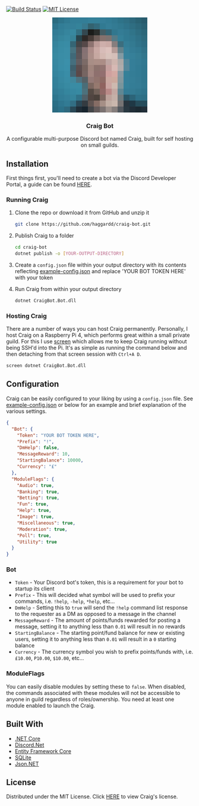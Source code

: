 [![Build Status][build-shield]][build-url]
[![MIT License][license-shield]][license-url]

[build-shield]: https://github.com/haggardd/craig-bot/workflows/.NET%20Core/badge.svg
[build-url]: https://github.com/haggardd/craig-bot/actions?query=workflow%3A%22.NET+Core%22
[license-shield]: https://img.shields.io/github/license/haggardd/craig-bot.svg?style=flat
[license-url]: LICENSE

<div align="center">
  <a href="https://github.com/haggardd/craig-bot">
    <img src="logo.png" alt="Logo" width="256" height="256">
  </a>
  <h3 align="center">
  	Craig Bot
  </h3>
  <p align="center">
  	A configurable multi-purpose Discord bot named Craig, built for self hosting on small guilds.
  </p>
</div>

## Installation

First things first, you'll need to create a bot via the Discord Developer Portal, a guide can be found [HERE](https://discord.foxbot.me/docs/guides/getting_started/first-bot.html).
### Running Craig

1. Clone the repo or download it from GitHub and unzip it

    ```sh
    git clone https://github.com/haggardd/craig-bot.git
    ```

2. Publish Craig to a folder

    ```sh
    cd craig-bot
    dotnet publish -o [YOUR-OUTPUT-DIRECTORY]
    ```

3. Create a `config.json` file within your output directory with its contents reflecting [example-config.json](example-config.json) and replace 'YOUR BOT TOKEN HERE' with your token

4. Run Craig from within your output directory

    ```sh
    dotnet CraigBot.Bot.dll
    ```

### Hosting Craig

There are a number of ways you can host Craig permanently. Personally, I host Craig on a Raspberry Pi 4, which performs great within a small private guild. For this I use [screen](https://linuxize.com/post/how-to-use-linux-screen/) which allows me to keep Craig running without being SSH'd into the Pi. It's as simple as running the command below and then detaching from that screen session with `Ctrl+A D`.

  ```sh
  screen dotnet CraigBot.Bot.dll
  ```

## Configuration

Craig can be easily configured to your liking by using a `config.json` file. See [example-config.json](example-config.json) or below for an example and brief explanation of the various settings.

```json
{
  "Bot": {
    "Token": "YOUR BOT TOKEN HERE",
    "Prefix": "!",
    "DmHelp": false,
    "MessageReward": 10,
    "StartingBalance": 10000,
    "Currency": "£"
  },
  "ModuleFlags": {
    "Audio": true,
    "Banking": true,
    "Betting": true,
    "Fun": true,
    "Help": true,
    "Image": true,
    "Miscellaneous": true,
    "Moderation": true,
    "Poll": true,
    "Utility": true
  }
}
```

### Bot

* `Token` - Your Discord bot's token, this is a requirement for your bot to startup its client
* `Prefix` - This will decided what symbol will be used to prefix your commands, i.e. `!help`, `-help`, `*help`, etc...
* `DmHelp` - Setting this to `true` will send the `!help` command list response to the requester as a DM as opposed to a message in the channel
* `MessageReward` - The amount of points/funds rewarded for posting a message, setting it to anything less than `0.01` will result in no rewards
* `StartingBalance` - The starting point/fund balance for new or existing users, setting it to anything less than `0.01` will result in a `0` starting balance
* `Currency` - The currency symbol you wish to prefix points/funds with, i.e. `£10.00`, `P10.00`, `$10.00`, etc...

### ModuleFlags

You can easily disable modules by setting these to `false`. When disabled, the commands associated with these modules will not be accessible to anyone in guild regardless of roles/ownership. You need at least one module enabled to launch the Craig.

## Built With

* [.NET Core](https://dotnet.microsoft.com/)
* [Discord.Net](https://github.com/RogueException/Discord.Net)
* [Entity Framework Core](https://github.com/aspnet/EntityFrameworkCore)
* [SQLite](https://www.sqlite.org/index.html)
* [Json.NET](https://github.com/JamesNK/Newtonsoft.Json)

## License
Distributed under the MIT License. Click [HERE](LICENSE) to view Craig's license.
